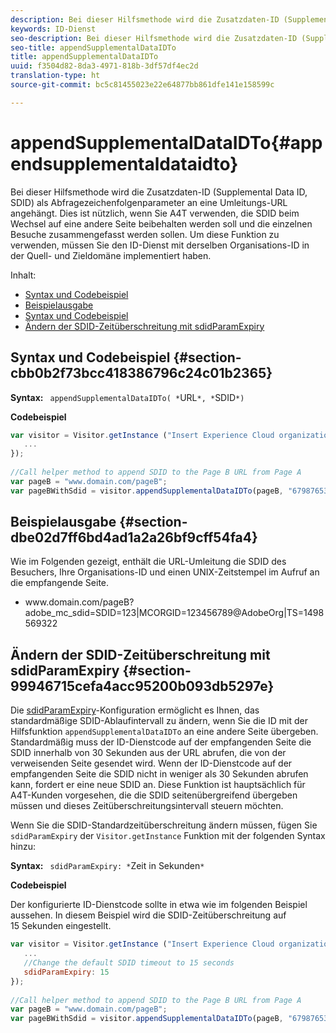 ```yaml
---
description: Bei dieser Hilfsmethode wird die Zusatzdaten-ID (Supplemental Data ID, SDID) als Abfragezeichenfolgenparameter an eine Umleitungs-URL angehängt. Dies ist nützlich, wenn Sie A4T verwenden, die SDID beim Wechsel auf eine andere Seite beibehalten werden soll und die einzelnen Besuche zusammengefasst werden sollen. Um diese Funktion zu verwenden, müssen Sie den ID-Dienst mit derselben Organisations-ID in der Quell- und Zieldomäne implementiert haben.
keywords: ID-Dienst
seo-description: Bei dieser Hilfsmethode wird die Zusatzdaten-ID (Supplemental Data ID, SDID) als Abfragezeichenfolgenparameter an eine Umleitungs-URL angehängt. Dies ist nützlich, wenn Sie A4T verwenden, die SDID beim Wechsel auf eine andere Seite beibehalten werden soll und die einzelnen Besuche zusammengefasst werden sollen. Um diese Funktion zu verwenden, müssen Sie den ID-Dienst mit derselben Organisations-ID in der Quell- und Zieldomäne implementiert haben.
seo-title: appendSupplementalDataIDTo
title: appendSupplementalDataIDTo
uuid: f3504d82-8da3-4971-818b-3df57df4ec2d
translation-type: ht
source-git-commit: bc5c81455023e22e64877bb861dfe141e158599c

---
```



# appendSupplementalDataIDTo{#appendsupplementaldataidto}

Bei dieser Hilfsmethode wird die Zusatzdaten-ID (Supplemental Data ID, SDID) als Abfragezeichenfolgenparameter an eine Umleitungs-URL angehängt. Dies ist nützlich, wenn Sie A4T verwenden, die SDID beim Wechsel auf eine andere Seite beibehalten werden soll und die einzelnen Besuche zusammengefasst werden sollen. Um diese Funktion zu verwenden, müssen Sie den ID-Dienst mit derselben Organisations-ID in der Quell- und Zieldomäne implementiert haben.

Inhalt:

<ul class="simplelist"> 
 <li> <a href="../../library/get-set/appendsupplementaldataidto.md#section-cbb0b2f73bcc418386796c24c01b2365" format="dita" scope="local"> Syntax und Codebeispiel </a> </li> 
 <li> <a href="../../library/get-set/appendsupplementaldataidto.md#section-dbe02d7ff6bd4ad1a2a26bf9cff54fa4" format="dita" scope="local"> Beispielausgabe </a> </li> 
 <li> <a href="../../library/get-set/appendsupplementaldataidto.md#section-cbb0b2f73bcc418386796c24c01b2365" format="dita" scope="local"> Syntax und Codebeispiel </a> </li> 
 <li> <a href="../../library/get-set/appendsupplementaldataidto.md#section-99946715cefa4acc95200b093db5297e" format="dita" scope="local"> Ändern der SDID-Zeitüberschreitung mit sdidParamExpiry </a> </li> 
</ul>

## Syntax und Codebeispiel {#section-cbb0b2f73bcc418386796c24c01b2365}

**Syntax:** ` appendSupplementalDataIDTo( *`URL`*, *`SDID`*)`

**Codebeispiel**

```js
var visitor = Visitor.getInstance ("Insert Experience Cloud organization ID here",{ 
   ... 
}); 
 
//Call helper method to append SDID to the Page B URL from Page A 
var pageB = "www.domain.com/pageB"; 
var pageBWithSdid = visitor.appendSupplementalDataIDTo(pageB, "67987653465787219");
```

## Beispielausgabe  {#section-dbe02d7ff6bd4ad1a2a26bf9cff54fa4}

Wie im Folgenden gezeigt, enthält die URL-Umleitung die SDID des Besuchers, Ihre Organisations-ID und einen UNIX-Zeitstempel im Aufruf an die empfangende Seite.

<ul class="simplelist"> 
 <li> <span class="codeph"> www.domain.com/pageB?adobe_mc_sdid=SDID=123|MCORGID=123456789@AdobeOrg|TS=1498569322 </span> </li> 
</ul>

## Ändern der SDID-Zeitüberschreitung mit sdidParamExpiry {#section-99946715cefa4acc95200b093db5297e}

Die [sdidParamExpiry](../../library/function-vars/sdidparamexpiry.md#reference-cef3fd03c43b4772b2422e220b40a458)-Konfiguration ermöglicht es Ihnen, das standardmäßige SDID-Ablaufintervall zu ändern, wenn Sie die ID mit der Hilfsfunktion `appendSupplementalDataIDTo` an eine andere Seite übergeben. Standardmäßig muss der ID-Dienstcode auf der empfangenden Seite die SDID innerhalb von 30 Sekunden aus der URL abrufen, die von der verweisenden Seite gesendet wird. Wenn der ID-Dienstcode auf der empfangenden Seite die SDID nicht in weniger als 30 Sekunden abrufen kann, fordert er eine neue SDID an. Diese Funktion ist hauptsächlich für A4T-Kunden vorgesehen, die die SDID seitenübergreifend übergeben müssen und dieses Zeitüberschreitungsintervall steuern möchten.

Wenn Sie die SDID-Standardzeitüberschreitung ändern müssen, fügen Sie `sdidParamExpiry` der `Visitor.getInstance` Funktion mit der folgenden Syntax hinzu:

**Syntax:** ` sdidParamExpiry: *`Zeit in Sekunden`*`

**Codebeispiel**

Der konfigurierte ID-Dienstcode sollte in etwa wie im folgenden Beispiel aussehen. In diesem Beispiel wird die SDID-Zeitüberschreitung auf 15 Sekunden eingestellt.

```js
var visitor = Visitor.getInstance ("Insert Experience Cloud organization ID here",{ 
   ... 
   //Change the default SDID timeout to 15 seconds 
   sdidParamExpiry: 15 
}); 
 
//Call helper method to append SDID to the Page B URL from Page A 
var pageB = "www.domain.com/pageB"; 
var pageBWithSdid = visitor.appendSupplementalDataIDTo(pageB, "67987653465787219"); 
```

